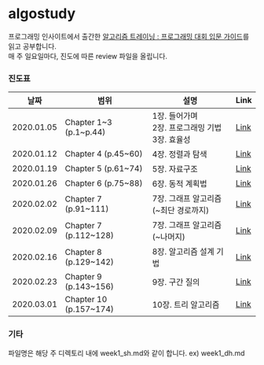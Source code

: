# algostudy
프로그래밍 인사이트에서 출간한 [알고리즘 트레이닝 : 프로그래밍 대회 입문 가이드](http://www.yes24.com/Product/Goods/72274740)를 읽고 공부합니다. <br>
매 주 일요일마다, 진도에 따른 review 파일을 올립니다.<br>

### 진도표
| 날짜 | 범위 | 설명 | Link |
| -- | -- | -- | -- |
| 2020.01.05 | Chapter 1\~3 (p.1\~p.44)| 1장. 들어가며<br>2장. 프로그래밍 기법<br>3장. 효율성 |[Link](./study/week1/README.md) |
| 2020.01.12 | Chapter 4 (p.45\~60) | 4장. 정렬과 탐색 | [Link](./study/week2/README.md) |
| 2020.01.19 | Chapter 5 (p.61\~74) | 5장. 자료구조 | [Link](./study/week3/README.md) |
| 2020.01.26 | Chapter 6 (p.75\~88) | 6장. 동적 계획법 | [Link](./study/week4/README.md) |
| 2020.02.02 | Chapter 7 (p.91\~111) | 7장. 그래프 알고리즘<br>(\~최단 경로까지) | [Link](./study/week5/README.md) |
| 2020.02.09 | Chapter 7 (p.112\~128) | 7장. 그래프 알고리즘 (\~나머지) | [Link](./study/week6/README.md) |
| 2020.02.16 | Chapter 8 (p.129\~142) | 8장. 알고리즘 설계 기법 | [Link](./study/week7/README.md) |
| 2020.02.23 | Chapter 9 (p.143\~156) | 9장. 구간 질의 | [Link](./study/week8/README.md) |
| 2020.03.01 | Chapter 10 (p.157\~174) | 10장. 트리 알고리즘 | [Link](./study/week9/README.md) |


### 기타
파일명은 해당 주 디렉토리 내에 week1_sh.md와 같이 합니다.
ex) week1_dh.md

